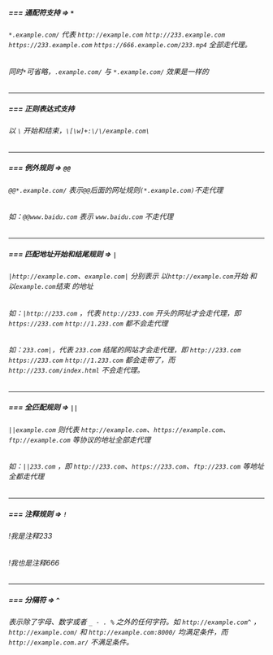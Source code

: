 ##### === 通配符支持 => `*`
###### `*.example.com/` 代表 `http://example.com` `http://233.example.com` `https://233.example.com` `https://666.example.com/233.mp4` 全部走代理。
###### 同时`*`可省略，`.example.com/` 与 `*.example.com/` 效果是一样的
 
 ---
 
##### === 正则表达式支持
###### 以 `\` 开始和结束，`\[\w]+:\/\/example.com\`
 
 ---
 
##### === 例外规则 => `@@`
###### `@@*.example.com/` 表示`@@`后面的网址规则`(*.example.com)`不走代理
###### 如：`@@www.baidu.com` 表示 `www.baidu.com` 不走代理
 
 ---
 
##### === 匹配地址开始和结尾规则 => `|`
###### `|http://example.com`、`example.com|` 分别表示 以`http://example.com`开始 和 以`example.com`结束 的地址
###### 如：`|http://233.com` ，代表 `http://233.com` 开头的网址才会走代理，即 `https://233.com` `http://1.233.com` 都不会走代理
###### 如：`233.com|`，代表 `233.com` 结尾的网站才会走代理，即 `http://233.com` `https://233.com` `http://1.233.com` 都会走带了，而 `http://233.com/index.html` 不会走代理。
  
 ---
 
##### === 全匹配规则 => `||`
###### `||example.com` 则代表 `http://example.com`、`https://example.com`、`ftp://example.com` 等协议的地址全部走代理
###### 如：`||233.com` ，即 `http://233.com`、`https://233.com`、`ftp://233.com` 等地址全都走代理
  
 ---
 
##### === 注释规则 => `!`
###### !我是注释233
###### !我也是注释666

---

##### === 分隔符 => `^`
###### 表示除了字母、数字或者 `_ - . %` 之外的任何字符。如 `http://example.com^` ，`http://example.com/` 和 `http://example.com:8000/` 均满足条件，而 `http://example.com.ar/` 不满足条件。
